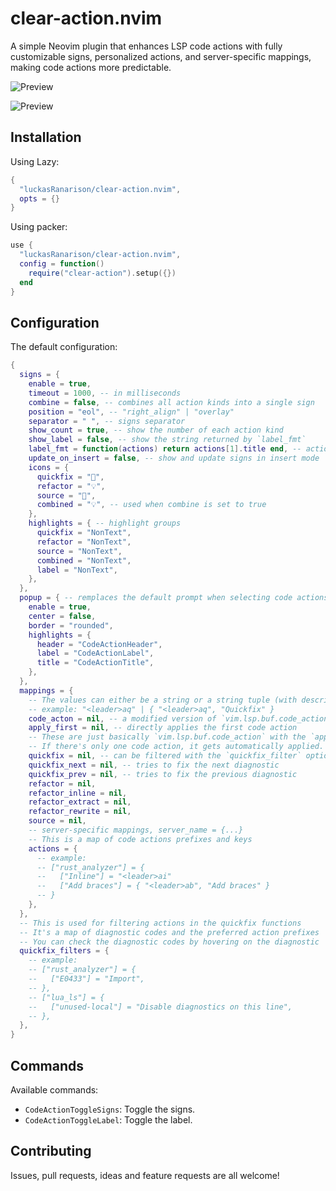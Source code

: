 # clear-action.nvim

A simple Neovim plugin that enhances LSP code actions with fully customizable signs, personalized actions, and server-specific mappings, making code actions more predictable.

![Preview](https://github.com/luckasRanarison/clear-action.nvim/assets/101930730/73d57753-1e9f-4d48-903b-8646908a127f)

![Preview](https://github.com/luckasRanarison/clear-action.nvim/assets/101930730/bdf6be6c-e463-4b60-98f7-d5d2aea4450d)

## Installation

Using Lazy:

```lua
{
  "luckasRanarison/clear-action.nvim",
  opts = {}
}
```

Using packer:

```lua
use {
  "luckasRanarison/clear-action.nvim",
  config = function()
    require("clear-action").setup({})
  end
}
```

## Configuration

The default configuration:

```lua
{
  signs = {
    enable = true,
    timeout = 1000, -- in milliseconds
    combine = false, -- combines all action kinds into a single sign
    position = "eol", -- "right_align" | "overlay"
    separator = " ", -- signs separator
    show_count = true, -- show the number of each action kind
    show_label = false, -- show the string returned by `label_fmt`
    label_fmt = function(actions) return actions[1].title end, -- actions is an array of `CodeAction`
    update_on_insert = false, -- show and update signs in insert mode
    icons = {
      quickfix = "🔧",
      refactor = "💡",
      source = "🔗",
      combined = "💡", -- used when combine is set to true
    },
    highlights = { -- highlight groups
      quickfix = "NonText",
      refactor = "NonText",
      source = "NonText",
      combined = "NonText",
      label = "NonText",
    },
  },
  popup = { -- remplaces the default prompt when selecting code actions
    enable = true,
    center = false,
    border = "rounded",
    highlights = {
      header = "CodeActionHeader",
      label = "CodeActionLabel",
      title = "CodeActionTitle",
    },
  },
  mappings = {
    -- The values can either be a string or a string tuple (with description)
    -- example: "<leader>aq" | { "<leader>aq", "Quickfix" }
    code_acton = nil, -- a modified version of `vim.lsp.buf.code_action`
    apply_first = nil, -- directly applies the first code action
    -- These are just basically `vim.lsp.buf.code_action` with the `apply` option with some filters
    -- If there's only one code action, it gets automatically applied.
    quickfix = nil, -- can be filtered with the `quickfix_filter` option bellow
    quickfix_next = nil, -- tries to fix the next diagnostic
    quickfix_prev = nil, -- tries to fix the previous diagnostic
    refactor = nil,
    refactor_inline = nil,
    refactor_extract = nil,
    refactor_rewrite = nil,
    source = nil,
    -- server-specific mappings, server_name = {...}
    -- This is a map of code actions prefixes and keys
    actions = {
      -- example:
      -- ["rust_analyzer"] = {
      --   ["Inline"] = "<leader>ai"
      --   ["Add braces"] = { "<leader>ab", "Add braces" }
      -- }
    },
  },
  -- This is used for filtering actions in the quickfix functions
  -- It's a map of diagnostic codes and the preferred action prefixes
  -- You can check the diagnostic codes by hovering on the diagnostic
  quickfix_filters = {
    -- example:
    -- ["rust_analyzer"] = {
    --   ["E0433"] = "Import",
    -- },
    -- ["lua_ls"] = {
    --   ["unused-local"] = "Disable diagnostics on this line",
    -- },
  },
}
```

## Commands

Available commands:

- `CodeActionToggleSigns`: Toggle the signs.
- `CodeActionToggleLabel`: Toggle the label.

## Contributing

Issues, pull requests, ideas and feature requests are all welcome!
